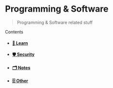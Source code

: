 # Programming & Software

> Programming & Software related stuff

Contents

* #### [📗 Learn](/software/learn.md "Software Learning")
* #### [🛡️ Security](/software/security.md "Software Security")
* #### [🗂️ Notes](/software/notes.md "Software Notes")
* #### [🗄️ Other](/software/other.md "Software Other")